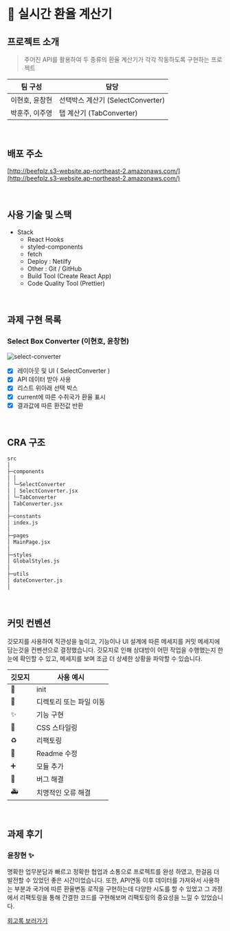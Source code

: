 # **📱 실시간 환율 계산기**

## 프로젝트 소개

> 주어진 API를 활용하여 두 종류의 환율 계산기가 각각 작동하도록 구현하는 프로젝트

| 팀 구성        | 담당                              |
| -------------- | --------------------------------- |
| 이현호, 윤창현 | 선택박스 계산기 (SelectConverter) |
| 박훈주, 이주영 | 탭 계산기 (TabConverter)          |

<br/>

## 배포 주소

[http://beefplz.s3-website.ap-northeast-2.amazonaws.com/](http://beefplz.s3-website.ap-northeast-2.amazonaws.com/)

<br/>

## 사용 기술 및 스택

- Stack
  - React Hooks
  - styled-components
  - fetch
  - Deploy : Netilfy
  - Other : Git / GitHub
  - Build Tool (Create React App)
  - Code Quality Tool (Prettier)

<br/>

## 과제 구현 목록

### **Select Box Converter (이현호, 윤창현)**

![select-converter](https://user-images.githubusercontent.com/68415905/151094234-e3891e6d-b48f-4a18-be26-a3436b0dd67c.gif)

- [x] 레이아웃 및 UI ( SelectConverter )
- [x] API 데이터 받아 사용
- [x] 리스트 위아래 선택 박스
- [x] current에 따른 수취국가 환율 표시
- [x] 결과값에 따른 환전값 반환

<br />

## CRA 구조

```markdown
src
│
├─components
│ │  
│ └─SelectConverter  
│ │ SelectConverter.jsx
│ └─TabConverter
│ TabConverter.jsx
│
├─constants
│ index.js
│
├─pages
│ MainPage.jsx
│
├─styles
│ GlobalStyles.js
│
├─utils
│ dateConverter.js
│
```

<br/>

## 커밋 컨벤션

깃모지를 사용하여 직관성을 높이고, 기능이나 UI 설계에 따른 메세지를 커밋 메세지에 담는것을 컨벤션으로 결정했습니다. 깃모지로 인해 상대방이 어떤 작업을 수행했는지 한 눈에 확인할 수 있고, 메세지를 보며 조금 더 상세한 상황을 파악할 수 있습니다.

| 깃모지 | 사용 예시               |
| ------ | ----------------------- |
| 🎉     | init                    |
| 🚚     | 디렉토리 또는 파일 이동 |
| ✨     | 기능 구현               |
| 💄     | CSS 스타일링            |
| ♻️     | 리팩토링                |
| 📝     | Readme 수정             |
| ➕     | 모듈 추가               |
| 🐛     | 버그 해결               |
| 🚑️    | 치명적인 오류 해결      |

<br/>

## 과제 후기

### 윤창현 ✨

명확한 업무분담과 빠르고 정확한 협업과 소통으로 프로젝트를 완성 하였고, 한걸음 더 발전할 수 있었던 좋은 시간이었습니다.
또한, API연동 이후 데이터를 가져와서 사용하는 부분과 국가에 따른 환율변동 로직을 구현하는데 다양한 시도를 할 수 있었고
그 과정에서 리팩토링을 통해 간결한 코드를 구현해보며 리팩토링의 중요성을 느낄 수 있었습니다.

[회고록 보러가기](https://velog.io/@changh950/%ED%94%84%EB%A1%9C%EC%A0%9D%ED%8A%B8-%ED%9A%8C%EA%B3%A0-%ED%99%98%EC%9C%A8-%EA%B3%84%EC%82%B0%EA%B8%B0)
